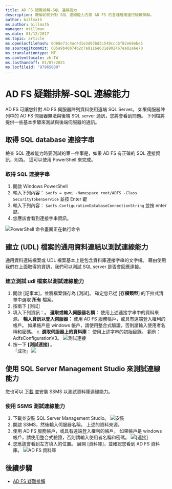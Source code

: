 ```yaml
---
title: AD FS 疑難排解-SQL 連線能力
description: 瞭解如何針對 SQL 連線能力方面 AD FS 的各種層面進行疑難排解。
author: billmath
ms.author: billmath
manager: mtillman
ms.date: 01/12/2017
ms.topic: article
ms.openlocfilehash: 0d68e71c4ac4d1e3d03bd3c549ccc6f82e68ebe5
ms.sourcegitcommit: 605a9b46b74b2c7a9116e631e902467ea02a6e70
ms.translationtype: MT
ms.contentlocale: zh-TW
ms.lasthandoff: 01/07/2021
ms.locfileid: "97965800"
---
```

# <a name="ad-fs-troubleshooting---sql-connectivity"></a>AD FS 疑難排解-SQL 連線能力
AD FS 可讓您針對 AD FS 伺服器陣列資料使用遠端 SQL Server。  如果伺服器陣列中的 AD FS 伺服器無法與後端 SQL server 通訊，您將會看到問題。  下列檔將提供一些基本步驟來測試與後端伺服器的通訊。

## <a name="acquire-the-sql-database-connection-string"></a>取得 SQL database 連接字串
檢查 SQL 連線能力時要測試的第一件事是，如果 AD FS 有正確的 SQL 連接資訊，則為。  這可以使用 PowerShell 來完成。

### <a name="to-acquire-the-sql-connection-string"></a>取得 SQL 連接字串
1.  開啟 Windows PowerShell
2. 輸入下列內容： `$adfs = gwmi -Namespace root/ADFS -Class SecurityTokenService` 並按 Enter 鍵
3. 輸入下列內容：  `$adfs.ConfigurationDatabaseConnectionString` 並按 enter 鍵。
4. 您應該會看到連接字串資訊。

![PowerShell 命令畫面正在執行命令](media/ad-fs-tshoot-sql/sql2.png)

## <a name="create-a-universal-data-link-udl-file-to-test-connectivity"></a>建立 (UDL) 檔案的通用資料連結以測試連線能力
通用資料連結檔案或 UDL 檔案基本上是包含資料庫連接字串的文字檔。  藉由使用我們在上面取得的資訊，我們可以測試 SQL server 是否會回應連接。

### <a name="to-create-a-testudl-file-to-test-connectivity"></a>建立測試 udl 檔案以測試連線能力

1. 開啟 [記事本]，並將檔案儲存為 [測試]。  確定您已從 [**存檔類型**] 的下拉式清單中選取 **所有** 檔案。
2. 按兩下 [測試]
3. 填入下列資訊：。 **選取或輸入伺服器名稱：**  使用上述連接字串中的資料來源。 **輸入資訊以登入伺服器：**  使用 AD FS 服務帳戶，或具有遠端登入權利的帳戶。  如果帳戶是 windows 帳戶，請使用整合式驗證，否則請輸入使用者名稱和密碼。
    c. **選取伺服器上的資料庫：** 使用上述字串的初始目錄。  範例： AdfsConfigurationV3。
   ![測試連接](media/ad-fs-tshoot-sql/sql4.png)
1. 按一下 **[測試連接]** 。</br>
「成功」![](media/ad-fs-tshoot-sql/sql3.png)

## <a name="use-sql-server-management-studio-to-test-connectivity"></a>使用 SQL Server Management Studio 來測試連線能力
您也可以 [下載](https://go.microsoft.com/fwlink/?linkid=864329) 並安裝 SSMS 以測試資料庫連線能力。

### <a name="to-test-connectivity-with-ssms"></a>使用 SSMS 測試連線能力
1. 下載並安裝 SQL Server Management Studio。
![安裝](media/ad-fs-tshoot-sql/sql5.png)
1. 開啟 SSMS，然後輸入伺服器名稱。  上述的資料來源。
2. 使用 AD FS 服務帳戶，或具有遠端登入權利的帳戶。  如果帳戶是 windows 帳戶，請使用整合式驗證，否則請輸入使用者名稱和密碼。
![[連接]](media/ad-fs-tshoot-sql/sql6.png)
1. 您應該會看到左方填入的位置。  展開 [資料庫]，並確認您看到 AD FS 資料庫。
![AD FS 資料庫](media/ad-fs-tshoot-sql/sql7.png)

## <a name="next-steps"></a>後續步驟

- [AD FS 疑難排解](ad-fs-tshoot-overview.md)